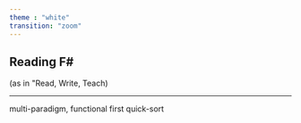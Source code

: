 ```yaml
---
theme : "white"
transition: "zoom"
---
```


## Reading F#

(as in "Read, Write, Teach)

---

multi-paradigm, functional first
quick-sort
